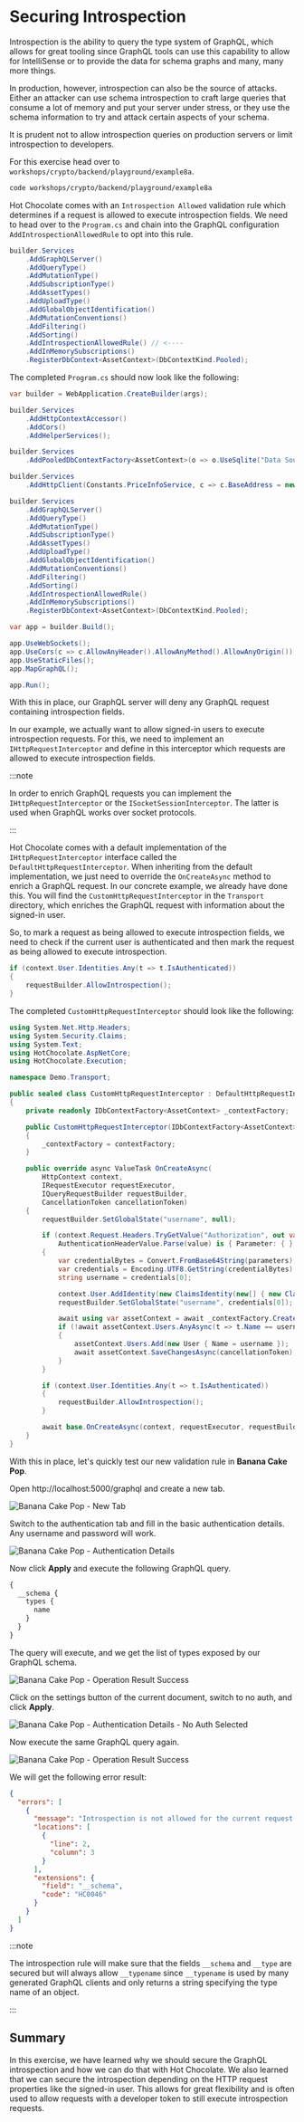# Securing Introspection

Introspection is the ability to query the type system of GraphQL, which allows for great tooling since GraphQL tools can use this capability to allow for IntelliSense or to provide the data for schema graphs and many, many more things.

In production, however, introspection can also be the source of attacks. Either an attacker can use schema introspection to craft large queries that consume a lot of memory and put your server under stress, or they use the schema information to try and attack certain aspects of your schema.

It is prudent not to allow introspection queries on production servers or limit introspection to developers.

For this exercise head over to `workshops/crypto/backend/playground/example8a`.

```bash
code workshops/crypto/backend/playground/example8a
```

Hot Chocolate comes with an `Introspection Allowed` validation rule which determines if a request is allowed to execute introspection fields. We need to head over to the `Program.cs` and chain into the GraphQL configuration `AddIntrospectionAllowedRule` to opt into this rule.

```csharp
builder.Services
    .AddGraphQLServer()
    .AddQueryType()
    .AddMutationType()
    .AddSubscriptionType()
    .AddAssetTypes()
    .AddUploadType()
    .AddGlobalObjectIdentification()
    .AddMutationConventions()
    .AddFiltering()
    .AddSorting()
    .AddIntrospectionAllowedRule() // <----
    .AddInMemorySubscriptions()
    .RegisterDbContext<AssetContext>(DbContextKind.Pooled);
```

The completed `Program.cs` should now look like the following:

```csharp
var builder = WebApplication.CreateBuilder(args);

builder.Services
    .AddHttpContextAccessor()
    .AddCors()
    .AddHelperServices();

builder.Services
    .AddPooledDbContextFactory<AssetContext>(o => o.UseSqlite("Data Source=assets.db"));

builder.Services
    .AddHttpClient(Constants.PriceInfoService, c => c.BaseAddress = new("https://ccc-workshop-eu-functions.azurewebsites.net"));

builder.Services
    .AddGraphQLServer()
    .AddQueryType()
    .AddMutationType()
    .AddSubscriptionType()
    .AddAssetTypes()
    .AddUploadType()
    .AddGlobalObjectIdentification()
    .AddMutationConventions()
    .AddFiltering()
    .AddSorting()
    .AddIntrospectionAllowedRule()
    .AddInMemorySubscriptions()
    .RegisterDbContext<AssetContext>(DbContextKind.Pooled);

var app = builder.Build();

app.UseWebSockets();
app.UseCors(c => c.AllowAnyHeader().AllowAnyMethod().AllowAnyOrigin());
app.UseStaticFiles();
app.MapGraphQL();

app.Run();
```

With this in place, our GraphQL server will deny any GraphQL request containing introspection fields.

In our example, we actually want to allow signed-in users to execute introspection requests. For this, we need to implement an `IHttpRequestInterceptor` and define in this interceptor which requests are allowed to execute introspection fields.

:::note

In order to enrich GraphQL requests you can implement the `IHttpRequestInterceptor` or the `ISocketSessionInterceptor`. The latter is used when GraphQL works over socket protocols.

:::

Hot Chocolate comes with a default implementation of the `IHttpRequestInterceptor` interface called the `DefaultHttpRequestInterceptor`. When inheriting from the default implementation, we just need to override the `OnCreateAsync` method to enrich a GraphQL request. In our concrete example, we already have done this. You will find the `CustomHttpRequestInterceptor` in the `Transport` directory, which enriches the GraphQL request with information about the signed-in user.

So, to mark a request as being allowed to execute introspection fields, we need to check if the current user is authenticated and then mark the request as being allowed to execute introspection.

```csharp
if (context.User.Identities.Any(t => t.IsAuthenticated))
{
    requestBuilder.AllowIntrospection();
}
```

The completed `CustomHttpRequestInterceptor` should look like the following:

```csharp
using System.Net.Http.Headers;
using System.Security.Claims;
using System.Text;
using HotChocolate.AspNetCore;
using HotChocolate.Execution;

namespace Demo.Transport;

public sealed class CustomHttpRequestInterceptor : DefaultHttpRequestInterceptor
{
    private readonly IDbContextFactory<AssetContext> _contextFactory;

    public CustomHttpRequestInterceptor(IDbContextFactory<AssetContext> contextFactory)
    {
        _contextFactory = contextFactory;
    }

    public override async ValueTask OnCreateAsync(
        HttpContext context,
        IRequestExecutor requestExecutor,
        IQueryRequestBuilder requestBuilder,
        CancellationToken cancellationToken)
    {
        requestBuilder.SetGlobalState("username", null);

        if (context.Request.Headers.TryGetValue("Authorization", out var value) &&
            AuthenticationHeaderValue.Parse(value) is { Parameter: { } parameters })
        {
            var credentialBytes = Convert.FromBase64String(parameters);
            var credentials = Encoding.UTF8.GetString(credentialBytes).Split(':', 2);
            string username = credentials[0];

            context.User.AddIdentity(new ClaimsIdentity(new[] { new Claim("sub", credentials[0]) }, "basic"));
            requestBuilder.SetGlobalState("username", credentials[0]);

            await using var assetContext = await _contextFactory.CreateDbContextAsync(cancellationToken);
            if (!await assetContext.Users.AnyAsync(t => t.Name == username, cancellationToken))
            {
                assetContext.Users.Add(new User { Name = username });
                await assetContext.SaveChangesAsync(cancellationToken);
            }
        }

        if (context.User.Identities.Any(t => t.IsAuthenticated))
        {
            requestBuilder.AllowIntrospection();
        }

        await base.OnCreateAsync(context, requestExecutor, requestBuilder, cancellationToken);
    }
}
```

With this in place, let's quickly test our new validation rule in **Banana Cake Pop**.

Open http://localhost:5000/graphql and create a new tab.

![Banana Cake Pop - New Tab](../images/example8a-bcp1.png)

Switch to the authentication tab and fill in the basic authentication details. Any username and password will work.

![Banana Cake Pop - Authentication Details](../images/example8a-bcp2.png)

Now click **Apply** and execute the following GraphQL query.

```graphql
{
  __schema {
    types {
      name
    }
  }
}
```

The query will execute, and we get the list of types exposed by our GraphQL schema.

![Banana Cake Pop - Operation Result Success](../images/example8a-bcp3.png)

Click on the settings button of the current document, switch to no auth, and click **Apply**.

![Banana Cake Pop - Authentication Details - No Auth Selected](../images/example8a-bcp4.png)

Now execute the same GraphQL query again.

![Banana Cake Pop - Operation Result Success](../images/example8a-bcp5.png)

We will get the following error result:

```json
{
  "errors": [
    {
      "message": "Introspection is not allowed for the current request.",
      "locations": [
        {
          "line": 2,
          "column": 3
        }
      ],
      "extensions": {
        "field": "__schema",
        "code": "HC0046"
      }
    }
  ]
}
```

:::note

The introspection rule will make sure that the fields `__schema` and `__type` are secured but will always allow `__typename` since `__typename` is used by many generated GraphQL clients and only returns a string specifying the type name of an object.

:::

## Summary

In this exercise, we have learned why we should secure the GraphQL introspection and how we can do that with Hot Chocolate. We also learned that we can secure the introspection depending on the HTTP request properties like the signed-in user. This allows for great flexibility and is often used to allow requests with a developer token to still execute introspection requests.
